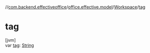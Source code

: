 //[com.backend.effectiveoffice](../../../index.md)/[office.effective.model](../index.md)/[Workspace](index.md)/[tag](tag.md)

# tag

[jvm]\
var [tag](tag.md): [String](https://kotlinlang.org/api/latest/jvm/stdlib/kotlin/-string/index.html)
